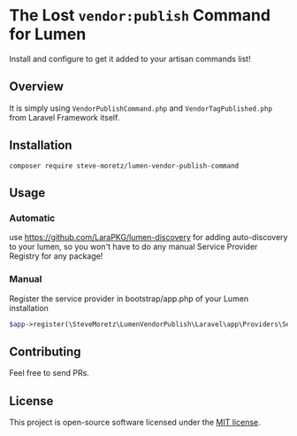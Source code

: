 # The Lost `vendor:publish` Command for Lumen

Install and configure to get it added to your artisan commands list!

## Overview

It is simply using `VendorPublishCommand.php` and `VendorTagPublished.php` from Laravel Framework itself.


## Installation

```
composer require steve-moretz/lumen-vendor-publish-command
```

## Usage

### Automatic

use https://github.com/LaraPKG/lumen-discovery for adding auto-discovery to your lumen, so you won't have to do any manual Service Provider Registry for any package!

### Manual

Register the service provider in bootstrap/app.php of your Lumen installation
```php
$app->register(\SteveMoretz\LumenVendorPublish\Laravel\app\Providers\ServiceProvider::class);
```

## Contributing

Feel free to send PRs.

## License

This project is open-source software licensed under the [MIT license](https://opensource.org/licenses/MIT).
